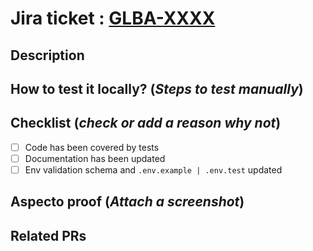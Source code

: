 # Jira ticket : [GLBA-XXXX](https://globalledger.atlassian.net/browse/GLBA-XXXX)

## Description


## How to test it locally? (_Steps to test manually_)


## Checklist (_check or add a reason why not_)
- [ ] Code has been covered by tests
- [ ] Documentation has been updated 
- [ ] Env validation schema and `.env.example | .env.test` updated

## Aspecto proof (_Attach a screenshot_)


## Related PRs
